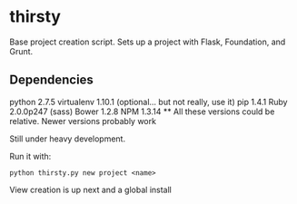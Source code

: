 thirsty
=======

Base project creation script.  Sets up a project with Flask, Foundation, and Grunt.

Dependencies
------------
python 2.7.5
virtualenv 1.10.1 (optional... but not really, use it)
pip 1.4.1
Ruby 2.0.0p247 (sass)
Bower 1.2.8
NPM 1.3.14
** All these versions could be relative. Newer versions probably work


Still under heavy development.

Run it with:

`python thirsty.py new project <name>`

View creation is up next and a global install
